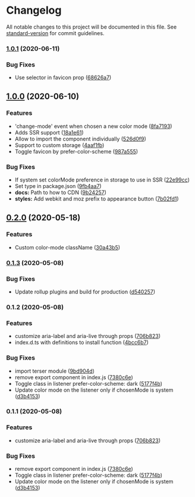 # Changelog

All notable changes to this project will be documented in this file. See [standard-version](https://github.com/conventional-changelog/standard-version) for commit guidelines.

### [1.0.1](https://github.com/vue-a11y/vue-dark-mode/compare/v1.0.0...v1.0.1) (2020-06-11)


### Bug Fixes

* Use selector in favicon prop ([68626a7](https://github.com/vue-a11y/vue-dark-mode/commit/68626a7cd71142f90c9c94f6fe1f577430192580))

## [1.0.0](https://github.com/vue-a11y/vue-dark-mode/compare/v0.2.0...v1.0.0) (2020-06-10)


### Features

* 'change-mode' event when chosen a new color mode ([8fa7193](https://github.com/vue-a11y/vue-dark-mode/commit/8fa7193238e493f4ec66358344f252c3ca05d89b))
* Adds SSR support ([18a1e61](https://github.com/vue-a11y/vue-dark-mode/commit/18a1e61a7af604c61de7813ce66354cdbcb27276))
* Allow to import the component individually ([526d0f9](https://github.com/vue-a11y/vue-dark-mode/commit/526d0f9131f862157ab74e95704d586d9dffefb3))
* Support to custom storage ([4aaf1fb](https://github.com/vue-a11y/vue-dark-mode/commit/4aaf1fbcafeacc4ed26b73ccbb2137f8ca51cd9d))
* Toggle favicon by prefer-color-scheme ([987a555](https://github.com/vue-a11y/vue-dark-mode/commit/987a555ea23c3be696ad7b884b461e42c5239701))


### Bug Fixes

* If system set colorMode preference in storage to use in SSR ([22e99cc](https://github.com/vue-a11y/vue-dark-mode/commit/22e99cc0fb6a0bd6c0bd2a0d68f2d6cb3ed6331e))
* Set type in package.json ([9fb4aa7](https://github.com/vue-a11y/vue-dark-mode/commit/9fb4aa79d8031da6b636c13b291f2506e3549283))
* **docs:** Path to how to CDN ([9b24257](https://github.com/vue-a11y/vue-dark-mode/commit/9b2425758dca275684a404df665ff0182abb30b7))
* **styles:** Add webkit and moz prefix to appearance button ([7b02fd1](https://github.com/vue-a11y/vue-dark-mode/commit/7b02fd1ee2af36764a6a5eabb972e870ac6e0caf))

## [0.2.0](https://github.com/vue-a11y/vue-dark-mode/compare/v0.1.3...v0.2.0) (2020-05-18)


### Features

* Custom color-mode className ([30a43b5](https://github.com/vue-a11y/vue-dark-mode/commit/30a43b5f55f509b0f5b13abe54a382078a7a77ce))

### [0.1.3](https://github.com/vue-a11y/vue-dark-mode/compare/v0.1.2...v0.1.3) (2020-05-08)


### Bug Fixes

* Update rollup plugins and build for production ([d540257](https://github.com/vue-a11y/vue-dark-mode/commit/d5402571432c216b5882c29e6ca48f363b693b1c))

### 0.1.2 (2020-05-08)


### Features

* customize aria-label and aria-live through props ([706b823](https://github.com/vue-a11y/vue-dark-mode/commit/706b823bbde91014bd4b4fb67de9accc776fbfaf))
* index.d.ts with definitions to install function ([4bcc6b7](https://github.com/vue-a11y/vue-dark-mode/commit/4bcc6b7158bb244f5ac9d0e9b49a8a9ceeeab741))


### Bug Fixes

* import terser module ([9bd904d](https://github.com/vue-a11y/vue-dark-mode/commit/9bd904d595b5596d4b92804d47bbf8109652e4bf))
* remove export component in index.js ([7380c6e](https://github.com/vue-a11y/vue-dark-mode/commit/7380c6ebc52a58a7a9b472745a1ef1f55884dc87))
* Toggle class in listener prefer-color-scheme: dark ([5177f4b](https://github.com/vue-a11y/vue-dark-mode/commit/5177f4b81b678c4e98827b284c0b0b0a3124f6fc))
* Update color mode on the listener only if chosenMode is system ([d3b4153](https://github.com/vue-a11y/vue-dark-mode/commit/d3b4153afbd54e7939fe6d28bd47b2b0d172c2a7))

### 0.1.1 (2020-05-08)


### Features

* customize aria-label and aria-live through props ([706b823](https://github.com/vue-a11y/vue-dark-mode/commit/706b823bbde91014bd4b4fb67de9accc776fbfaf))


### Bug Fixes

* remove export component in index.js ([7380c6e](https://github.com/vue-a11y/vue-dark-mode/commit/7380c6ebc52a58a7a9b472745a1ef1f55884dc87))
* Toggle class in listener prefer-color-scheme: dark ([5177f4b](https://github.com/vue-a11y/vue-dark-mode/commit/5177f4b81b678c4e98827b284c0b0b0a3124f6fc))
* Update color mode on the listener only if chosenMode is system ([d3b4153](https://github.com/vue-a11y/vue-dark-mode/commit/d3b4153afbd54e7939fe6d28bd47b2b0d172c2a7))
